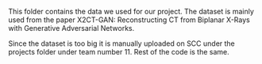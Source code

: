 This folder contains the data we used for our project. The dataset is mainly used from the paper X2CT-GAN: Reconstructing CT from Biplanar X-Rays with Generative Adversarial Networks.

Since the dataset is too big it is manually uploaded on SCC under the projects folder under team number 11.
Rest of the code is the same.

